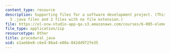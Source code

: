 ```yaml
---
content_type: resource
description: Supporting files for a software development project. (This ZIP file contains
  3 .java files and 2 files with no file extension.)
file: https://ol-ocw-studio-app-qa.s3.amazonaws.com/courses/6-005-elements-of-software-construction-fall-2008/e1aebbe8c6e486a4e00a042dd972fe35_procedural_java.zip
file_type: application/zip
resourcetype: Other
title: procedural_java
uid: e1aebbe8-c6e4-86a4-e00a-042dd972fe35
---
```

